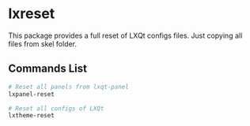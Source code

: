 # lxreset

This package provides a full reset of LXQt configs files. Just copying all files from skel folder.

## Commands List

```bash
# Reset all panels from lxqt-panel
lxpanel-reset

# Reset all configs of LXQt
lxtheme-reset
```
